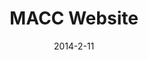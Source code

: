 ---
layout: default
title: MACC Website
video: 
thumb: /img/macc-thumb.jpg
img: /img/macc1.jpg 
date: 2014-2-11
modalId: 1
slug: macc-website
projectDate: March 2014
client: Mount Annan Christian College
service: Web Design

tools: [Sublime Text,Sketch,GitHub]
values: [50,30,20]

code: [HTML,CSS,PHP,JavaScript]
codeValue: [30,30,25,15]

brief: After undertaking a corporate image rebrand, the company that I work for, Mount Annan Christian College (MACC), approached me and asked me to redesign their website using their new identity and style guide. Requests made by the client included&#58; <ol><li>To have a modern aesthetic</li><li>To reflect the new school logo</li><li>To be user editable</li></ol>
execution: Based on the fact that the brief required the website to be user editable I opted to create a website based off the WordPress content management system and build a theme around this platform. Doing so caused me to learn a great deal about the Wordpress framework along with the PHP programming language. This will undoubtably come in handy again.<br>What resulted was a highly functional, user editable website that was clean, elegant and reflective of the new corporate identity.<br><br>To view the final website please visit&#58; <a href="http://macc.nsw.edu.au">macc.nsw.edu.au</a>
---
